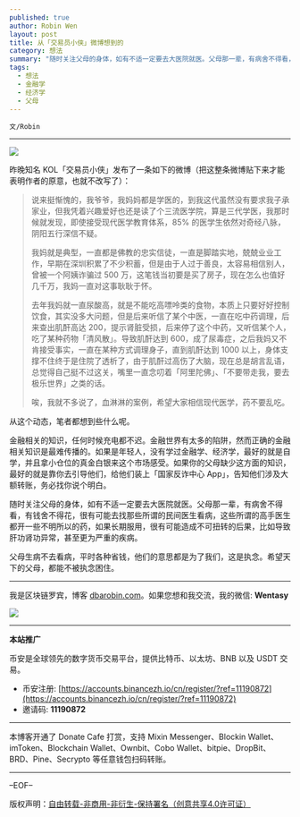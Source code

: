 ```yaml
---
published: true
author: Robin Wen
layout: post
title: 从「交易员小侠」微博想到的
category: 想法
summary: "随时关注父母的身体，如有不适一定要去大医院就医。父母那一辈，有病舍不得看，有钱舍不得花，很有可能去找那些所谓的民间医生看病，这些所谓的高手医生都开一些不明所以的药引，如果长期服用，很有可能造成不可扭转的后果，比如导致肝功肾功异常，甚至更为严重的疾病。父母生病不去看病，平时各种省钱，他们的意思都是为了我们，这是执念。希望天下的父母，都能不被执念困住。"
tags:
  - 想法
  - 金融学
  - 经济学
  - 父母
---
```


`文/Robin`

***

![](https://cdn.dbarobin.com/y7fpsyl.png)

昨晚知名 KOL「交易员小侠」发布了一条如下的微博（把这整条微博贴下来才能表明作者的原意，也就不改写了）：

> 说来挺惭愧的，我爷爷，我妈妈都是学医的，到我这代虽然没有要求我子承家业，但我凭着兴趣爱好也还是读了个三流医学院，算是三代学医，我那时候就发现，即使接受现代医学教育体系，85% 的医学生依然对奇经八脉，阴阳五行深信不疑。
> 
> 我妈就是典型，一直都是佛教的忠实信徒，一直是脚踏实地，兢兢业业工作，早期在深圳积累了不少积蓄，但是由于人过于善良，太容易相信别人，曾被一个阿姨诈骗过 500 万，这笔钱当初要是买了房子，现在怎么也值好几千万，我妈一直对这事耿耿于怀。
> 
> 去年我妈就一直尿酸高，就是不能吃高嘌呤类的食物，本质上只要好好控制饮食，其实没多大问题，但是后来听信了某个中医，一直在吃中药调理，后来查出肌酐高达 200，提示肾脏受损，后来停了这个中药，又听信某个人，吃了某种药物「清风散」。导致肌酐达到 600，成了尿毒症，之后我妈又不肯接受事实，一直在某种方式调理身子，直到肌酐达到 1000 以上，身体支撑不住终于是住院了透析了，由于肌酐过高伤了大脑，现在总是胡言乱语，总觉得自己挺不过这关，嘴里一直念叨着「阿里陀佛」、「不要带走我，要去极乐世界」之类的话。
> 
> 唉，我就不多说了，血淋淋的案例，希望大家相信现代医学，药不要乱吃。

从这个动态，笔者都想到些什么呢。

金融相关的知识，任何时候充电都不迟。金融世界有太多的陷阱，然而正确的金融相关知识是最难传播的。如果是年轻人，没有学过金融学、经济学，最好的就是自学，并且拿小仓位的真金白银来这个市场感受。如果你的父母缺少这方面的知识，最好的就是靠你去引导他们，给他们装上「国家反诈中心 App」，告知他们涉及大额转账，务必找你说个明白。

随时关注父母的身体，如有不适一定要去大医院就医。父母那一辈，有病舍不得看，有钱舍不得花，很有可能去找那些所谓的民间医生看病，这些所谓的高手医生都开一些不明所以的药，如果长期服用，很有可能造成不可扭转的后果，比如导致肝功肾功异常，甚至更为严重的疾病。

父母生病不去看病，平时各种省钱，他们的意思都是为了我们，这是执念。希望天下的父母，都能不被执念困住。

***

我是区块链罗宾，博客 [dbarobin.com](https://dbarobin.com/)。如果您想和我交流，我的微信: **Wentasy**

![](https://cdn.dbarobin.com/v4yywe2.png)

***

**本站推广**

币安是全球领先的数字货币交易平台，提供比特币、以太坊、BNB 以及 USDT 交易。

* 币安注册: [https://accounts.binancezh.io/cn/register/?ref=11190872](https://accounts.binancezh.io/cn/register/?ref=11190872)
* 邀请码: **11190872**

***

本博客开通了 Donate Cafe 打赏，支持 Mixin Messenger、Blockin Wallet、imToken、Blockchain Wallet、Ownbit、Cobo Wallet、bitpie、DropBit、BRD、Pine、Secrypto 等任意钱包扫码转账。

<center>
    <div class="--donate-button"
         data-button-id="f8b9df0d-af9a-460d-8258-d3f435445075"
    ></div>
</center>

***

–EOF–

版权声明：[自由转载-非商用-非衍生-保持署名（创意共享4.0许可证）](http://creativecommons.org/licenses/by-nc-nd/4.0/deed.zh)